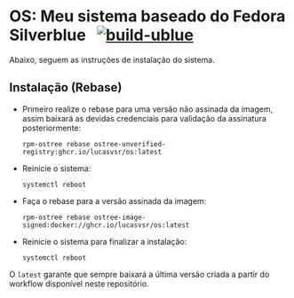 # OS:  Meu sistema baseado do Fedora Silverblue &nbsp; [![build-ublue](https://github.com/lucasvsr/os/actions/workflows/build.yml/badge.svg)](https://github.com/lucasvsr/os/actions/workflows/build.yml)

Abaixo, seguem as instruções de instalação do sistema.

## Instalação (Rebase)

- Primeiro realize o rebase para uma versão não assinada da imagem, assim baixará as devidas credenciais para validação da assinatura posteriormente:
  ```
  rpm-ostree rebase ostree-unverified-registry:ghcr.io/lucasvsr/os:latest
  ```
- Reinicie o sistema:
  ```
  systemctl reboot
  ```
- Faça o rebase para a versão assinada da imagem:
  ```
  rpm-ostree rebase ostree-image-signed:docker://ghcr.io/lucasvsr/os:latest
  ```
- Reinicie o sistema para finalizar a instalação:
  ```
  systemctl reboot
  ```

O `latest` garante que sempre baixará a última versão criada a partir do workflow disponível neste repositório.
